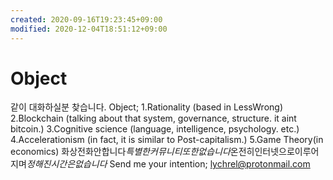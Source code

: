 ```yaml
---
created: 2020-09-16T19:23:45+09:00
modified: 2020-12-04T18:51:12+09:00
---
```


# Object

같이 대화하실분 찾습니다.
Object;
1.Rationality (based in LessWrong)
2.Blockchain (talking about that system, governance, structure. it aint bitcoin.)
3.Cognitive science (language, intelligence, psychology. etc.)
4.Accelerationism (in fact, it is similar to Post-capitalism.) 
5.Game Theory(in economics)
화상전화안합니다*특별한커뮤니티또한없습니다*온전히인터넷으로이루어지며*정해진시간은없습니다*
Send me your intention;
lychrel@protonmail.com